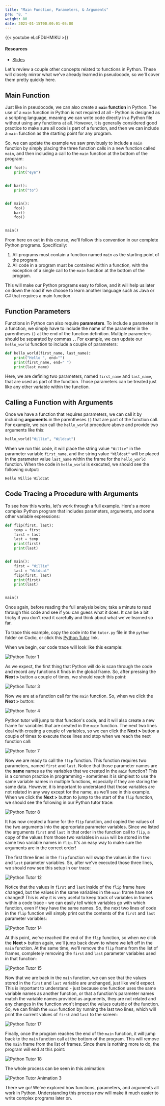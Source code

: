 ```yaml
---
title: "Main Function, Parameters, & Arguments"
pre: "8. "
weight: 80
date: 2021-01-15T00:00:01-05:00
---
```


{{< youtube eLcFDbHMIKU >}}

#### Resources

* <a href="slides" target="_blank">Slides</a>

Let's review a couple other concepts related to functions in Python. These will closely mirror what we've already learned in pseudocode, so we'll cover them pretty quickly here.

## Main Function

Just like in pseudocode, we can also create a **`main` function** in Python. The use of a `main` function in Python is not required at all - Python is designed as a scripting language, meaning we can write code directly in a Python file without using any functions at all. However, it is generally considered good practice to make sure all code is part of a function, and then we can include a `main` function as the starting point for any program.

So, we can update the example we saw previously to include a `main` function by simply placing the three function calls in a new function called `main`, and then including a call to the `main` function at the bottom of the program:

```python
def foo():
    print("eye")


def bar():
    print("to")


def main():
    foo()
    bar()
    foo()


main()
```

From here on out in this course, we'll follow this convention in our complete Python programs. Specifically:

1. All programs must contain a function named `main` as the starting point of the program.
1. All code in a program must be contained within a function, with the exception of a single call to the `main` function at the bottom of the program.

This will make our Python programs easy to follow, and it will help us later on down the road if we choose to learn another language such as Java or C# that requires a main function.

## Function Parameters

Functions in Python can also require **parameters**. To include a parameter in a function, we simply have to include the name of the parameter in the parentheses `()` at the end of the function definition. Multiple parameters should be separated by commas `,`. For example, we can update our `hello_world` function to include a couple of parameters:

```python
def hello_world(first_name, last_name):
    print("Hello ", end="")
    print(first_name, end=" ")
    print(last_name)
```

Here, we are defining two parameters, named `first_name` and `last_name`, that are used as part of the function. Those parameters can be treated just like any other variable within the function. 

## Calling a Function with Arguments

Once we have a function that requires parameters, we can call it by including **arguments** in the parentheses `()` that are part of the function call. For example, we can call the `hello_world` procedure above and provide two arguments like this:

```python
hello_world("Willie", "Wildcat")
```

When we run this code, it will place the string value `"Willie"` in the parameter variable `first_name`, and the string value `"Wildcat"` will be placed in the parameter value `last_name` within the frame for the `hello_world` function. When the code in `hello_world` is executed, we should see the following output:

```tex
Hello Willie Wildcat
```

## Code Tracing a Procedure with Arguments

To see how this works, let's work through a full example. Here's a more complex Python program that includes parameters, arguments, and some other variable expressions:

```python
def flip(first, last):
    temp = first
    first = last
    last = temp
    print(first)
    print(last)


def main():
    first = "Willie"
    last = "Wildcat"
    flip(first, last)
    print(first)
    print(last)


main()
```

Once again, before reading the full analysis below, take a minute to read through this code and see if you can guess what it does. It can be a bit tricky if you don't read it carefully and think about what we've learned so far. 

To trace this example, copy the code into the `tutor.py` file in the `python` folder on Codio, or click this [Python Tutor](https://pythontutor.com/visualize.html#code=def%20flip%28first,%20last%29%3A%0A%20%20%20%20temp%20%3D%20first%0A%20%20%20%20first%20%3D%20last%0A%20%20%20%20last%20%3D%20temp%0A%20%20%20%20print%28first%29%0A%20%20%20%20print%28last%29%0A%0A%0Adef%20main%28%29%3A%0A%20%20%20%20first%20%3D%20%22Willie%22%0A%20%20%20%20last%20%3D%20%22Wildcat%22%0A%20%20%20%20flip%28first,%20last%29%0A%20%20%20%20print%28first%29%0A%20%20%20%20print%28last%29%0A%0A%0Amain%28%29&cumulative=false&heapPrimitives=nevernest&mode=edit&origin=opt-frontend.js&py=3&rawInputLstJSON=%5B%5D&textReferences=false) link. 

When we begin, our code trace will look like this example:

![Python Tutor 1](/cc110/images/lab3/tutor3_1.png)

As we expect, the first thing that Python will do is scan through the code and record any functions it finds in the global frame. So, after pressing the **Next >** button a couple of times, we should reach this point:

![Python Tutor 3](/cc110/images/lab3/tutor3_3.png)

Now we are at a function call for the `main` function. So, when we click the **Next >** button:

![Python Tutor 4](/cc110/images/lab3/tutor3_4.png)

Python tutor will jump to that function's code, and it will also create a new frame for variables that are created in the `main` function. The next two lines deal with creating a couple of variables, so we can click the **Next >** button a couple of times to execute those lines and stop when we reach the next function call:

![Python Tutor 7](/cc110/images/lab3/tutor3_7.png)

Now we are ready to call the `flip` function. This function requires two parameters, named `first` and `last`. Notice that those parameter names are the **same** names as the variables that we created in the `main` function? This is a common practice in programming - sometimes it is simplest to use the same variable names in multiple functions, especially if they are storing the same data. However, it is important to understand that those variables are not related in any way except for the name, as we'll see in this example. When we click the **Next >** button to jump to the start of the `flip` function, we should see the following in our Python tutor trace:

![Python Tutor 8](/cc110/images/lab3/tutor3_8.png)

It has now created a frame for the `flip` function, and copied the values of the two arguments into the appropriate parameter variables. Since we listed the arguments `first` and `last` in that order in the function call to `flip`, a copy of the values from those two variables in `main` will be stored in the same two variable names in `flip`. It's an easy way to make sure the arguments are in the correct order!

The first three lines in the `flip` function will swap the values in the `first` and `last` parameter variables. So, after we've executed those three lines, we should now see this setup in our trace:

![Python Tutor 12](/cc110/images/lab3/tutor3_12.png)

Notice that the values in `first` and `last` inside of the `flip` frame have changed, but the values in the same variables in the `main` frame have not changed! This is why it is very useful to keep track of variables in frames within a code trace - we can easily tell which variables go with which function, even if they have the same names. So, the next two lines of code in the `flip` function will simply print out the contents of the `first` and `last` parameter variables:

![Python Tutor 14](/cc110/images/lab3/tutor3_14.png)

At this point, we've reached the end of the `flip` function, so when we click the **Next >** button again, we'll jump back down to where we left off in the `main` function. At the same time, we'll remove the `flip` frame from the list of frames, completely removing the `first` and `last` parameter variables used in that function:

![Python Tutor 15](/cc110/images/lab3/tutor3_15.png)

Now that we are back in the `main` function, we can see that the values stored in the `first` and `last` variable are unchanged, just like we'd expect. This is important to understand - just because one function uses the same variable names as another function, or that a function's parameter names match the variable names provided as arguments, they are not related and any changes in the function won't impact the values outside of the function. So, we can finish the `main` function by running the last two lines, which will print the current values of `first` and `last` to the screen:

![Python Tutor 17](/cc110/images/lab3/tutor3_17.png)

Finally, once the program reaches the end of the `main` function, it will jump back to the `main` function call at the bottom of the program. This will remove the `main` frame from the list of frames. Since there is nothing more to do, the program will end at this point:

![Python Tutor 18](/cc110/images/lab3/tutor3_18.png)

The whole process can be seen in this animation:

![Python Tutor Animation 3](/cc110/images/lab3/tutor3.gif)

There we go! We've explored how functions, parameters, and arguments all work in Python. Understanding this process now will make it much easier to write complex programs later on. 